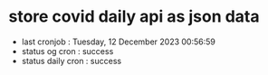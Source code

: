 # store covid daily api as json data

- last cronjob : Tuesday, 12 December 2023 00:56:59
- status og cron : success
- status daily cron : success
      
      